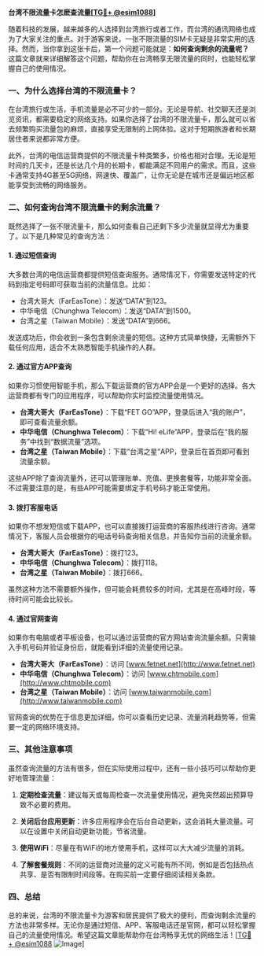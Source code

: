 **台湾不限流量卡怎麽查流量[[TG💪+ @esim1088](https://t.me/s/esim1088)]**

随着科技的发展，越来越多的人选择到台湾旅行或者工作，而台湾的通讯网络也成为了大家关注的重点。对于游客来说，一张不限流量的SIM卡无疑是非常实用的选择。然而，当你拿到这张卡后，第一个问题可能就是：**如何查询剩余的流量呢？** 这篇文章就来详细解答这个问题，帮助你在台湾畅享无限流量的同时，也能轻松掌握自己的使用情况。

### 一、为什么选择台湾的不限流量卡？

在台湾旅行或生活，手机流量是必不可少的一部分。无论是导航、社交聊天还是浏览资讯，都需要稳定的网络支持。如果你选择了台湾的不限流量卡，那么就可以省去频繁购买流量包的麻烦，直接享受无限制的上网体验。这对于短期旅游者和长期居住者来说都非常方便。

此外，台湾的电信运营商提供的不限流量卡种类繁多，价格也相对合理。无论是短时间的几天卡，还是长达几个月的长期卡，都能满足不同用户的需求。而且，这些卡通常支持4G甚至5G网络，网速快、覆盖广，让你无论是在城市还是偏远地区都能享受到流畅的网络服务。

### 二、如何查询台湾不限流量卡的剩余流量？

既然选择了一张不限流量卡，那么如何查看自己还剩下多少流量就显得尤为重要了。以下是几种常见的查询方法：

#### 1. **通过短信查询**
   大多数台湾的电信运营商都提供短信查询服务。通常情况下，你需要发送特定的代码到指定号码即可获取当前的流量信息。比如：
   - 台湾大哥大（FarEasTone）：发送“DATA”到123。
   - 中华电信（Chunghwa Telecom）：发送“DATA”到1500。
   - 台湾之星（Taiwan Mobile）：发送“DATA”到666。

   发送成功后，你会收到一条包含剩余流量的短信。这种方式简单快捷，无需额外下载任何应用，适合不太熟悉智能手机操作的人群。

#### 2. **通过官方APP查询**
   如果你习惯使用智能手机，那么下载运营商的官方APP会是一个更好的选择。各大运营商都有专门的应用程序，可以帮助你实时监控流量使用情况。

   - **台湾大哥大（FarEasTone）**：下载“FET GO”APP，登录后进入“我的账户”，即可查看流量余额。
   - **中华电信（Chunghwa Telecom）**：下载“Hi! eLife”APP，登录后在“我的服务”中找到“数据流量”选项。
   - **台湾之星（Taiwan Mobile）**：下载“台湾之星”APP，登录后在首页即可看到流量余额。

   这些APP除了查询流量外，还可以管理账单、充值、更换套餐等，功能非常全面。不过需要注意的是，有些APP可能需要绑定手机号码才能正常使用。

#### 3. **拨打客服电话**
   如果你不想发短信或下载APP，也可以直接拨打运营商的客服热线进行咨询。通常情况下，客服人员会根据你的电话号码查询相关信息，并告知你当前的流量余额。

   - **台湾大哥大（FarEasTone）**：拨打123。
   - **中华电信（Chunghwa Telecom）**：拨打118。
   - **台湾之星（Taiwan Mobile）**：拨打666。

   虽然这种方法不需要额外操作，但可能会耗费较多的时间，尤其是在高峰时段，等待时间可能会比较长。

#### 4. **通过官网查询**
   如果你有电脑或者平板设备，也可以通过运营商的官方网站查询流量余额。只需输入手机号码并验证身份后，就能看到详细的流量使用记录。

   - **台湾大哥大（FarEasTone）**：访问 [www.fetnet.net](http://www.fetnet.net)
   - **中华电信（Chunghwa Telecom）**：访问 [www.chtmobile.com](http://www.chtmobile.com)
   - **台湾之星（Taiwan Mobile）**：访问 [www.taiwanmobile.com](http://www.taiwanmobile.com)

   官网查询的优势在于信息更加详细，你可以查看历史记录、流量消耗趋势等，但需要一定的网络环境支持。

### 三、其他注意事项

虽然查询流量的方法有很多，但在实际使用过程中，还有一些小技巧可以帮助你更好地管理流量：

1. **定期检查流量**：建议每天或每周检查一次流量使用情况，避免突然超出预算导致不必要的费用。
   
2. **关闭后台应用更新**：许多应用程序会在后台自动更新，这会消耗大量流量。可以在设置中关闭自动更新功能，节省流量。

3. **使用WiFi**：尽量在有WiFi的地方使用手机，这样可以大大减少流量的消耗。

4. **了解套餐规则**：不同的运营商对流量的定义可能有所不同，例如是否包括热点共享、是否有限制时间段等。在购买前一定要仔细阅读相关条款。

### 四、总结

总的来说，台湾的不限流量卡为游客和居民提供了极大的便利，而查询剩余流量的方法也非常多样。无论你是通过短信、APP、客服电话还是官网，都可以轻松掌握自己的流量使用情况。希望这篇文章能帮助你在台湾畅享无忧的网络生活！[[TG💪+ @esim1088](https://t.me/s/esim1088) ![Image](https://i.postimg.cc/4NQfJmqS/Snipaste-2025-05-13-00-14-12.png)]